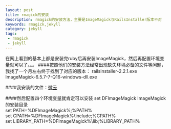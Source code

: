```yaml
---
layout: post
title: rmagick的安装
description: rmagick的安装方法，主要是ImageMagick与RailsInstaller版本不对
keywords: rmagick,jekyll
category: jekyll
tags:
 - rmagick
 - jekyll
---
```

在网上看到的基本上都是安装完ruby后再安装ImageMagick，然后再配置环境变量就可以了。。。
####按照他们的安装方法经常出现缺失环境必备的文件等问题，我找了一个月左右终于找到了对应的版本：
railsinstaller-2.2.1.exe<br>
ImageMagick-6.5.7-7-Q16-windows-dll.exe

####我安装的文件：<a href="http://url.cn/VajhlO">微云</a>

####然后配置四个环境变量就肯定可以安装
set DFImageMagick ImageMagick的安装目录<br>
set PATH=%DFImageMagick%;%PATH%<br>
set CPATH=%DFImageMagick%\include;%CPATH%<br>
set LIBRARY_PATH=%DFImageMagick%\lib;%LIBRARY_PATH%<br>